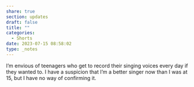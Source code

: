 ```yaml
---
share: true
section: updates
draft: false
title: ""
categories:
  - Shorts
date: 2023-07-15 08:58:02
type: _notes
---
```


I’m envious of teenagers who get to record their singing voices every day if they wanted to. I have a suspicion that I’m a better singer now than I was at 15, but I have no way of confirming it.
